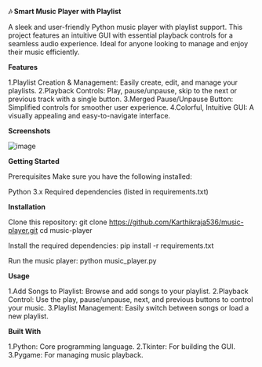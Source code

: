 __🎶 Smart Music Player with Playlist__

A sleek and user-friendly Python music player with playlist support. This project features an intuitive GUI with essential playback controls for a seamless audio experience. Ideal for anyone looking to manage and enjoy their music efficiently.

__Features__

1.Playlist Creation & Management: Easily create, edit, and manage your playlists.
2.Playback Controls: Play, pause/unpause, skip to the next or previous track with a single button.
3.Merged Pause/Unpause Button: Simplified controls for smoother user experience.
4.Colorful, Intuitive GUI: A visually appealing and easy-to-navigate interface.

__Screenshots__

![image](https://github.com/user-attachments/assets/3c0d8351-8867-4d46-b733-16f6b624f4d1)

__Getting Started__

Prerequisites
Make sure you have the following installed:

Python 3.x
Required dependencies (listed in requirements.txt)

__Installation__

Clone this repository:
git clone https://github.com/Karthikraja536/music-player.git
cd music-player

Install the required dependencies:
pip install -r requirements.txt

Run the music player:
python music_player.py

__Usage__

1.Add Songs to Playlist: Browse and add songs to your playlist.
2.Playback Control: Use the play, pause/unpause, next, and previous buttons to control your music.
3.Playlist Management: Easily switch between songs or load a new playlist.

__Built With__

1.Python: Core programming language.
2.Tkinter: For building the GUI.
3.Pygame: For managing music playback.
